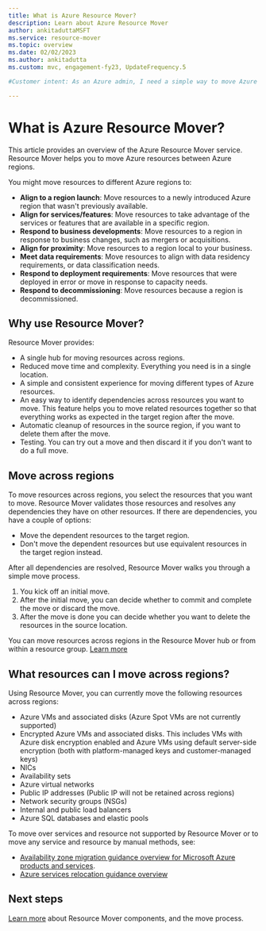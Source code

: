 ```yaml
---
title: What is Azure Resource Mover?
description: Learn about Azure Resource Mover
author: ankitaduttaMSFT
ms.service: resource-mover
ms.topic: overview
ms.date: 02/02/2023
ms.author: ankitadutta
ms.custom: mvc, engagement-fy23, UpdateFrequency.5

#Customer intent: As an Azure admin, I need a simple way to move Azure resources, and want to understand how Azure Resource Mover can help me do that.

---
```


# What is Azure Resource Mover?

This article provides an overview of the Azure Resource Mover service. Resource Mover helps you to move Azure resources between Azure regions.

You might move resources to different Azure regions to:

- **Align to a region launch**: Move resources to a newly introduced Azure region that wasn't previously available.
- **Align for services/features**: Move resources to take advantage of the services or features that are available in a specific region.
- **Respond to business developments**: Move resources to a region in response to business changes, such as mergers or acquisitions.
- **Align for proximity**: Move resources to a region local to your business.
- **Meet data requirements**: Move resources to align with data residency requirements, or data classification needs.
- **Respond to deployment requirements**: Move resources that were deployed in error or move in response to capacity needs.
- **Respond to decommissioning**: Move resources because a region is decommissioned.


## Why use Resource Mover?

Resource Mover provides:

- A single hub for moving resources across regions.
- Reduced move time and complexity. Everything you need is in a single location.
- A simple and consistent experience for moving different types of Azure resources.
- An easy way to identify dependencies across resources you want to move. This feature helps you to move related resources together so that everything works as expected in the target region after the move.
- Automatic cleanup of resources in the source region, if you want to delete them after the move.
- Testing. You can try out a move and then discard it if you don't want to do a full move.

## Move across regions

To move resources across regions, you select the resources that you want to move. Resource Mover validates those resources and resolves any dependencies they have on other resources. If there are dependencies, you have a couple of options:
- Move the dependent resources to the target region.
- Don't move the dependent resources but use equivalent resources in the target region instead.

After all dependencies are resolved, Resource Mover walks you through a simple move process.

1. You kick off an initial move.
2. After the initial move, you can decide whether to commit and complete the move or discard the move.
3. After the move is done you can decide whether you want to delete the resources in the source location.

You can move resources across regions in the Resource Mover hub or from within a resource group. [Learn more](select-move-tool.md)

## What resources can I move across regions?

Using Resource Mover, you can currently move the following resources across regions:

- Azure VMs and associated disks (Azure Spot VMs are not currently supported)
- Encrypted Azure VMs and associated disks. This includes VMs with Azure disk encryption enabled and Azure VMs using default server-side encryption (both with platform-managed keys and customer-managed keys)
- NICs
- Availability sets 
- Azure virtual networks 
- Public IP addresses (Public IP will not be retained across regions)
- Network security groups (NSGs)
- Internal and public load balancers 
- Azure SQL databases and elastic pools

To move over services and resource not supported by Resource Mover or to move any service and resource by manual methods, see:

- [Availability zone migration guidance overview for Microsoft Azure products and services](../reliability/availability-zones-migration-overview.md).
- [Azure services relocation guidance overview](/azure/operational-excellence/overview-relocation)


## Next steps

[Learn more](about-move-process.md) about Resource Mover components, and the move process.
